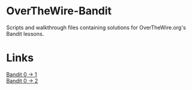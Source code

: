 # OverTheWire-Bandit
Scripts and walkthrough files containing solutions for OverTheWire.org's Bandit lessons.

# Links
[Bandit 0 -> 1](https://github.com/Spagoooti/OverTheWire-Bandit/blob/main/Bandit%200%20-%3E%201.md) <br />
[Bandit 0 -> 2](https://github.com/Spagoooti/OverTheWire-Bandit/blob/main/Bandit%201%20-%3E%202.md)

